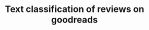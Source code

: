 ---
layout: page
title: Text classification of reviews on goodreads
description: Using neural networks to predict review scores on from just review text in Python
img: assets/img/text.png
importance: 4
category: fun
redirect: https://github.com/detectorisk/Text_classification_goodreads
---